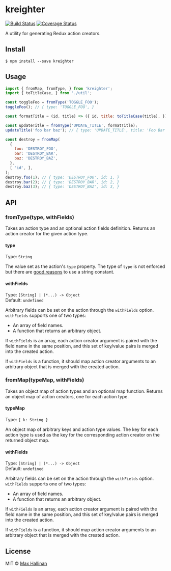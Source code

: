 # kreighter

[![Build Status](https://travis-ci.org/maxhallinan/kreighter.svg?branch=master)](https://travis-ci.org/maxhallinan/kreighter)
[![Coverage Status](https://coveralls.io/repos/github/maxhallinan/kreighter/badge.svg)](https://coveralls.io/github/maxhallinan/kreighter)

A utility for generating Redux action creators.


## Install

```
$ npm install --save kreighter
```


## Usage

```javascript
import { fromMap, fromType, } from 'kreighter';
import { toTitleCase, } from './util';

const toggleFoo = fromType('TOGGLE_FOO');
toggleFoo(); // { type: 'TOGGLE_FOO', }

const formatTitle = (id, title) => ({ id, title: toTitleCase(title), });

const updateTitle = fromType('UPDATE_TITLE', formatTitle);
updateTitle('foo bar baz'); // { type: 'UPDATE_TITLE', title: 'Foo Bar Baz', }

const destroy = fromMap(
  {
    foo: 'DESTROY_FOO',
    bar: 'DESTROY_BAR',
    baz: 'DESTROY_BAZ',
  },
  [ 'id', ],
);
destroy.foo(1); // { type: 'DESTROY_FOO', id: 1, }
destroy.bar(2); // { type: 'DESTROY_BAR', id: 2, }
destroy.baz(3); // { type: 'DESTROY_BAZ', id: 3, }
```


## API

### fromType(type, withFields)

Takes an action type and an optional action fields definition. Returns an
action creator for the given action type.

#### type

Type: `String`

The value set as the action's `type` property. The type of `type` is not
enforced but there are [good reasons](http://redux.js.org/docs/faq/Actions.html#why-should-type-be-a-string-or-at-least-serializable-why-should-my-action-types-be-constants)
to use a string constant.

#### withFields

Type: `[String] | (*...) -> Object`<br>
Default: `undefined`

Arbitrary fields can be set on the action through the `withFields` option.
`withFields` supports one of two types:

- An array of field names.
- A function that returns an arbitrary object.

If `withFields` is an array, each action creator argument is paired with the field
name in the same position, and this set of key/value pairs is merged into the
created action.

If `withFields` is a function, it should map action creator arguments to an arbitrary
object that is merged with the created action.


### fromMap(typeMap, withFields)

Takes an object map of action types and an optional map function. Returns
an object map of action creators, one for each action type.

#### typeMap

Type: `{ k: String }`

An object map of arbitrary keys and action type values. The key for each action type
is used as the key for the corresponding action creator on the returned object map.

#### withFields

Type: `[String] | (*...) -> Object`<br>
Default: `undefined`

Arbitrary fields can be set on the action through the `withFields` option.
`withFields` supports one of two types:

- An array of field names.
- A function that returns an arbitrary object.

If `withFields` is an array, each action creator argument is paired with the field
name in the same position, and this set of key/value pairs is merged into the
created action.

If `withFields` is a function, it should map action creator arguments to an arbitrary
object that is merged with the created action.


## License

MIT © [Max Hallinan](https://github.com/maxhallinan)
